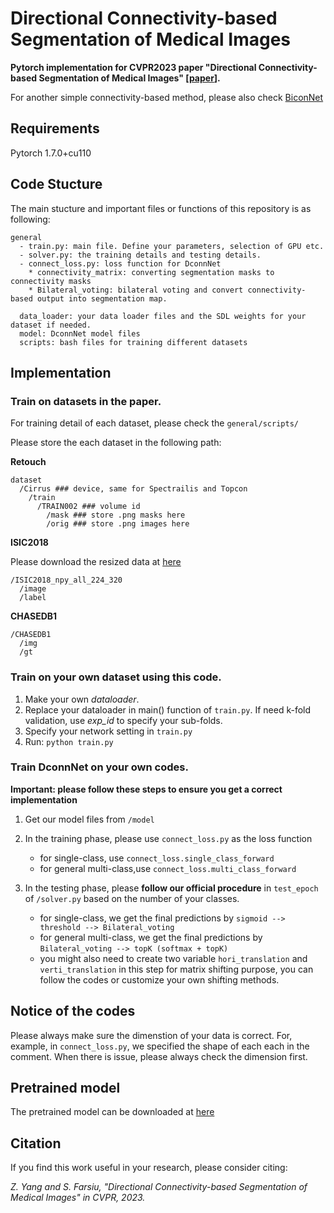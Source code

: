 # Directional Connectivity-based Segmentation of Medical Images
**Pytorch implementation for CVPR2023 paper "Directional Connectivity-based Segmentation of Medical Images" [[paper](https://arxiv.org/pdf/2304.00145.pdf)].**

For another simple connectivity-based method, please also check [BiconNet](https://github.com/Zyun-Y/BiconNets)

## Requirements
Pytorch 1.7.0+cu110

## Code Stucture
The main stucture and important files or functions of this repository is as following:
```
general
  - train.py: main file. Define your parameters, selection of GPU etc.
  - solver.py: the training details and testing details.
  - connect_loss.py: loss function for DconnNet
    * connectivity_matrix: converting segmentation masks to connectivity masks
    * Bilateral_voting: bilateral voting and convert connectivity-based output into segmentation map.
    
  data_loader: your data loader files and the SDL weights for your dataset if needed.
  model: DconnNet model files
  scripts: bash files for training different datasets
```
## Implementation
### Train on datasets in the paper.
For training detail of each dataset, please check the ```general/scripts/```

Please store the each dataset in the following path:

**Retouch**
```
dataset
  /Cirrus ### device, same for Spectrailis and Topcon
    /train
      /TRAIN002 ### volume id
        /mask ### store .png masks here
        /orig ### store .png images here
```

**ISIC2018**

Please download the resized data at [here](https://drive.google.com/drive/folders/1Jz-4GP72ymEX5AOcQj8uKZ9y5TP5uYWo?usp=share_link)
```
/ISIC2018_npy_all_224_320
  /image
  /label

```

**CHASEDB1**
```
/CHASEDB1
  /img
  /gt
```

### Train on your own dataset using this code.
 1. Make your own *dataloader*.
 2. Replace your dataloader in main() function of ```train.py```. If need k-fold validation, use *exp_id* to specify your sub-folds.
 3. Specify your network setting in ```train.py```
 4. Run: 
  ```python train.py```

### Train DconnNet on your own codes. 
**Important: please follow these steps to ensure you get a correct implementation**
 1. Get our model files from ```/model``` 
 2. In the training phase, please use ```connect_loss.py``` as the loss function
    * for single-class, use ```connect_loss.single_class_forward```
    * for general multi-class,use ```connect_loss.multi_class_forward```

 4. In the testing phase,  please **follow our official procedure** in ```test_epoch``` of ```/solver.py``` based on the number of your classes.
    * for single-class, we get the final predictions by ```sigmoid --> threshold --> Bilateral_voting```
    * for general multi-class, we get the final predictions by ```Bilateral_voting --> topK (softmax + topK) ```
    * you might also need to create two variable ```hori_translation``` and ```verti_translation``` in this step for matrix shifting purpose, you can follow the codes or customize your own shifting methods.
  

## Notice of the codes
Please always make sure the dimenstion of your data is correct. For, example, in ```connect_loss.py```, we specified the shape of each each in the comment. When there is issue, please always check the dimension first.

## Pretrained model
The pretrained model can be downloaded at [here](https://drive.google.com/drive/folders/11EcwtsgaSx63ZQVLLj4c7-Nr9Wpok6BT?usp=sharing)

## 

## Citation
If you find this work useful in your research, please consider citing:

*Z. Yang and S. Farsiu, "Directional Connectivity-based Segmentation of Medical Images" in CVPR, 2023.*
